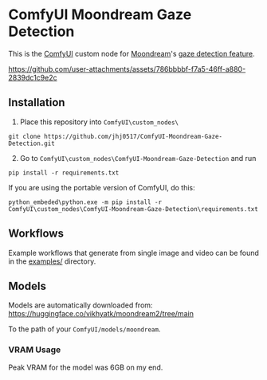 # ComfyUI Moondream Gaze Detection

This is the [ComfyUI](https://github.com/comfyanonymous/ComfyUI) custom node for [Moondream](https://github.com/vikhyat/moondream)'s [gaze detection feature](https://huggingface.co/spaces/moondream/gaze-demo).




https://github.com/user-attachments/assets/786bbbbf-f7a5-46ff-a880-2839dc1c9e2c




## Installation

1. Place this repository into `ComfyUI\custom_nodes\`
```
git clone https://github.com/jhj0517/ComfyUI-Moondream-Gaze-Detection.git
```

2. Go to `ComfyUI\custom_nodes\ComfyUI-Moondream-Gaze-Detection` and run
```
pip install -r requirements.txt
```

If you are using the portable version of ComfyUI, do this:
```
python_embeded\python.exe -m pip install -r ComfyUI\custom_nodes\ComfyUI-Moondream-Gaze-Detection\requirements.txt
```

## Workflows
Example workflows that generate from single image and video can be found in the [examples/](https://github.com/jhj0517/ComfyUI-Moondream-Gaze-Detection/tree/master/examples) directory.

## Models

Models are automatically downloaded from:
https://huggingface.co/vikhyatk/moondream2/tree/main

To the path of your `ComfyUI/models/moondream`.

### VRAM Usage
Peak VRAM for the model was 6GB on my end.
